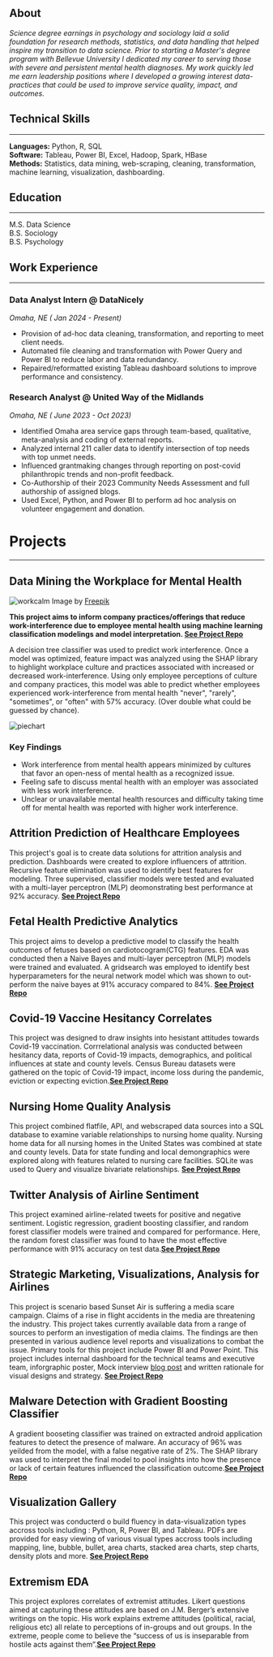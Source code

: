 ## About
*Science degree earnings in psychology and sociology laid a solid foundation for research methods, statistics, and data handling that helped inspire my transition to data science. Prior to starting a Master's degree program with Bellevue University I dedicated my career to serving those with severe and persistent mental health diagnoses. My work quickly led me earn leadership positions where I developed a growing interest data-practices that could be used to improve service quality, impact, and outcomes.*

## Technical Skills

---

**Languages:** Python, R, SQL  
**Software:** Tableau, Power BI, Excel, Hadoop, Spark, HBase  
**Methods:** Statistics, data mining, web-scraping, cleaning, transformation, machine learning, visualization, dashboarding.

## Education

---

M.S. Data Science  
B.S. Sociology   
B.S. Psychology   
   
## Work Experience  

---

### Data Analyst Intern @ DataNicely
*Omaha, NE ( Jan 2024 - Present)*
* Provision of ad-hoc data cleaning, transformation, and reporting to meet client needs. 
* Automated file cleaning and transformation with Power Query and Power BI to reduce labor and data redundancy.
* Repaired/reformatted existing Tableau dashboard solutions to improve performance and consistency.

### Research Analyst @ United Way of the Midlands
*Omaha, NE ( June 2023 - Oct 2023)*
* Identified Omaha area service gaps through team-based, qualitative, meta-analysis and coding of external reports.
* Analyzed internal 211 caller data to identify intersection of top needs with top unmet needs.
* Influenced grantmaking changes through reporting on post-covid philanthropic trends and non-profit feedback. 
* Co-Authorship of their 2023 Community Needs Assessment and full authorship of assigned blogs. 
* Used Excel, Python, and Power BI to perform ad hoc analysis on volunteer engagement and donation.
     
# Projects

 ---

## Data Mining the Workplace for Mental Health

![workcalm](/docs/assets/img/workcalm2.jpg) Image by <a href="https://www.freepik.com/free-vector/organic-flat-business-person-meditating_13404860.htm#query=work%20stress%20illustration&position=0&from_view=keyword&track=ais&uuid=54d997d2-295c-4bbf-b840-bd90d710e3cf">Freepik</a>

**This project aims to inform company practices/offerings that reduce work-interference due to employee mental health using machine learning classification modelings and model interpretation. [See Project Repo](https://github.com/halepino/WorkplaceCulture_DataMining)**  
  
A decision tree classifier was used to predict work interference. Once a model was optimized, feature impact was analyzed using the SHAP library to highlight workplace culture and practices associated with increased or decreased work-interference. Using only employee perceptions of culture and company practices, this model was able to predict whether employees experienced work-interference from mental health "never", "rarely", "sometimes", or "often" with 57% accuracy. (Over double what could be guessed by chance). 

![piechart](/docs/assets/img/datamining_pie.png)  
 
### Key Findings 
* Work interference from mental health appears minimized by cultures that favor an open-ness of mental health as a recognized issue.
* Feeling safe to discuss mental health with an employer was associated with less work interference.
* Unclear or unavailable mental health resources and difficulty taking time off for mental health was reported with higher work interference.

## Attrition Prediction of Healthcare Employees
This project's goal is to create data solutions for attrition analysis and prediction. Dashboards were created to explore influencers of attrition. Recursive feature elimination was used to identify best features for modeling. Three supervised, classifier models were tested and evaluated with a multi-layer perceptron (MLP) deomonstrating best performance at 92% accuracy. **[See Project Repo](https://github.com/halepino/HealthcareEmployeeAttrition_PredictiveAnalytics)**

## Fetal Health Predictive Analytics
This project aims to develop a predictive model to classify the health outcomes of fetuses based on cardiotocogram(CTG) features. EDA was conducted then a Naive Bayes and multi-layer perceptron (MLP) models were trained and evaluated. A gridsearch was employed to identify best hyperparameters for the neural network model which was shown to out-perform the naive bayes at 91% accuracy compared to 84%. **[See Project Repo](https://github.com/halepino/FetalHealth_PredictiveAnalytics/tree/main)**

## Covid-19 Vaccine Hesitancy Correlates
This project was designed to draw insights into hesistant attitudes towards Covid-19 vaccination. Corrrelational analysis was conducted between hesitancy data, reports of Covid-19 impacts, demographics, and political influences at state and county levels. Census Bureau datasets were gathered on the topic of Covid-19 impact, income loss during the pandemic, eviction or expecting eviction.**[See Project Repo](https://github.com/halepino/Covid19Vaccine_Hesitancy_Correlational_Analysis)**

## Nursing Home Quality Analysis
This project combined flatfile, API, and webscraped data sources into a SQL database to examine variable relationships to nursing home quality. Nursing home data for all nursing homes in the United States was combined at state and county levels. Data for state funding and local demongraphics were explored along with features related to nursing care facilities. SQLite was used to Query and visualize bivariate relationships. **[See Project Repo](https://github.com/halepino/Nursing_Home_Quality_Analysis/tree/main)**

## Twitter Analysis of Airline Sentiment
This project examined airline-related tweets for positive and negative sentiment. Logistic regression, gradient boosting classifier, and random forest classifier models were trained and compared for performance. Here, the random forest classifier was found to have the most effective performance with 91% accuracy on test data.**[See Project Repo](https://github.com/halepino/AirlineTweets_SentimentAnalysis)**

## Strategic Marketing, Visualizations, Analysis for Airlines
This project is scenario based Sunset Air is suffering a media scare campaign. Claims of a rise in flight accidents in the media are threatening the industry. This project takes currently available data from a range of sources to perform an investigation of media claims. The findings are then presented in various audience level reports and visualizations to combat the issue. Primary tools for this project include Power BI and Power Point. This project includes internal dashboard for the technical teams and executive team, inforgraphic poster, Mock interview [blog post](https://hpfdatalore.wixsite.com/travelnewz/post/read-this-blog-if-you-want-to-live) and written rationale for visual designs and strategy. **[See Project Repo](https://github.com/halepino/AirlineStrategicMarketing_PowerBI)**

## Malware Detection with Gradient Boosting Classifier
A gradient booseting classifier was trained on extracted android application features to detect the presence of malware. An accuracy of 96% was yeilded from the model, with a false negative rate of 2%. The SHAP library was used to interpret the final model to pool insights into how the presence or lack of certain features influenced the classification outcome.**[See Project Repo](https://github.com/halepino/MalwareDetection_GradientBoostingCLF)** 

## Visualization Gallery
This project was conducterd o build fluency in data-visualization types accross tools including : Python, R, Power BI, and Tableau. PDFs are provided for easy viewing of various visual types accross tools including mapping, line, bubble, bullet, area charts, stacked area charts, step charts, density plots and more. **[See Project Repo](https://github.com/halepino/Visualizations_Gallery)**

## Extremism EDA
This project explores correlates of extremist attitudes. Likert questions aimed at capturing these attitudes are based on J.M. Berger’s extensive writings on the topic. His work explains extreme attitudes (political, racial, religious etc) all relate to perceptions of in-groups and out groups. In the extreme, people come to believe the “success of us is inseparable from hostile acts against them”.**[See Project Repo](https://github.com/halepino/Extremism_EDA)**
